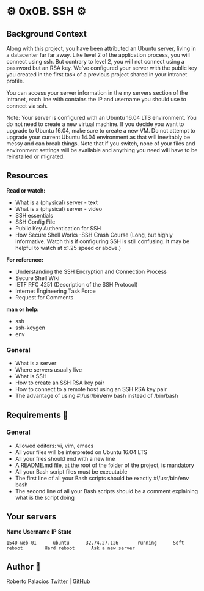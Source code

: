 # :gear: 0x0B. SSH :gear:

## Background Context

Along with this project, you have been attributed an Ubuntu server, living in a datacenter far far away. Like level 2 of the application process, you will connect using ssh. But contrary to level 2, you will not connect using a password but an RSA key. We’ve configured your server with the public key you created in the first task of a previous project shared in your intranet profile.

You can access your server information in the my servers section of the intranet, each line with contains the IP and username you should use to connect via ssh.

Note: Your server is configured with an Ubuntu 16.04 LTS environment. You do not need to create a new virtual machine. If you decide you want to upgrade to Ubuntu 16.04, make sure to create a new VM. Do not attempt to upgrade your current Ubuntu 14.04 environment as that will inevitably be messy and can break things. Note that if you switch, none of your files and environment settings will be available and anything you need will have to be reinstalled or migrated.

## Resources
**Read or watch:**

- What is a (physical) server - text
- What is a (physical) server - video
- SSH essentials
- SSH Config File
- Public Key Authentication for SSH
- How Secure Shell Works
-SSH Crash Course (Long, but highly informative. Watch this if configuring SSH is still confusing. It may be helpful to watch at x1.25 speed or above.)

**For reference:**

- Understanding the SSH Encryption and Connection Process
- Secure Shell Wiki
- IETF RFC 4251 (Description of the SSH Protocol)
- Internet Engineering Task Force
- Request for Comments

**man or help:**

- ssh
- ssh-keygen
- env


### General
- What is a server
- Where servers usually live
- What is SSH
- How to create an SSH RSA key pair
- How to connect to a remote host using an SSH RSA key pair
- The advantage of using #!/usr/bin/env bash instead of /bin/bash

## Requirements :triangular_ruler:

### General

- Allowed editors: vi, vim, emacs
- All your files will be interpreted on Ubuntu 16.04 LTS
- All your files should end with a new line
- A README.md file, at the root of the folder of the project, is mandatory
- All your Bash script files must be executable
- The first line of all your Bash scripts should be exactly #!/usr/bin/env bash
- The second line of all your Bash scripts should be a comment explaining what is the script doing

## Your servers
**Name**	    **Username**	**IP**	       **State**
~~~
1540-web-01	     ubuntu	     32.74.27.126	    running	     Soft reboot	    Hard reboot	     Ask a new server
~~~

## Author :book:
Roberto Palacios [Twitter](https://twitter.com/daviddlhz) | [GitHub](https://github.com/daviddlhz)